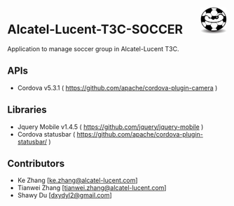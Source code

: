 # Alcatel-Lucent-T3C-SOCCER &nbsp;&nbsp;&nbsp;&nbsp;&nbsp;<img src="www/T3C-SOCCER.jpg" width="60" height="60" />

Application to manage soccer group in Alcatel-Lucent T3C. 

## APIs
* Cordova v5.3.1 ( https://github.com/apache/cordova-plugin-camera )

## Libraries
* Jquery Mobile v1.4.5 ( https://github.com/jquery/jquery-mobile )
* Cordova statusbar ( https://github.com/apache/cordova-plugin-statusbar/ )

## Contributors
- Ke Zhang [ke.zhang@alcatel-lucent.com]
- Tianwei Zhang [tianwei.zhang@alcatel-lucent.com]
- Shawy Du [dxydyl2@gmail.com]


